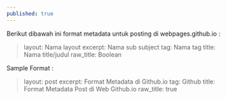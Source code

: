 ```yaml
---
published: true
---
```

Berikut dibawah ini format metadata untuk posting di webpages.github.io :
>	layout: Nama layout 
	excerpt: Nama sub subject 
	tag: Nama tag 
    title: Nama title/judul 
	raw_title: Boolean 

Sample Format :
>	layout: post 
	excerpt: Format Metadata di Github.io 
	tag: Github 
    title: Format Metadata Post di Web Github.io 
	raw_title: true
